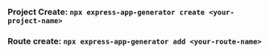 ### Project Create: `npx express-app-generator create <your-project-name>`

### Route create:  `npx express-app-generator add <your-route-name>`
